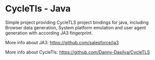 # CycleTls - Java
Simple project providing CycleTLS project bindings
for java, including Browser data generation, System platform emulation and user agent generation with according JA3 fingerprint.

More info about JA3: https://github.com/salesforce/ja3

More info about CycleTls: https://github.com/Danny-Dasilva/CycleTLS